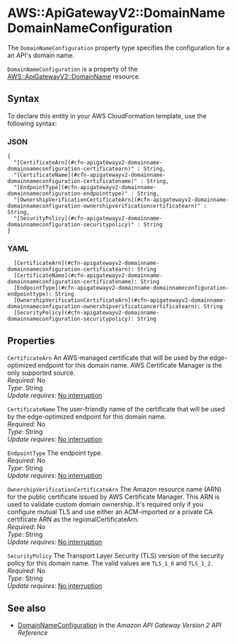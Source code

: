 # AWS::ApiGatewayV2::DomainName DomainNameConfiguration<a name="aws-properties-apigatewayv2-domainname-domainnameconfiguration"></a>

The `DomainNameConfiguration` property type specifies the configuration for a an API's domain name\.

`DomainNameConfiguration` is a property of the [AWS::ApiGatewayV2::DomainName](https://docs.aws.amazon.com/AWSCloudFormation/latest/UserGuide/aws-resource-apigatewayv2-domainname.html) resource\.

## Syntax<a name="aws-properties-apigatewayv2-domainname-domainnameconfiguration-syntax"></a>

To declare this entity in your AWS CloudFormation template, use the following syntax:

### JSON<a name="aws-properties-apigatewayv2-domainname-domainnameconfiguration-syntax.json"></a>

```
{
  "[CertificateArn](#cfn-apigatewayv2-domainname-domainnameconfiguration-certificatearn)" : String,
  "[CertificateName](#cfn-apigatewayv2-domainname-domainnameconfiguration-certificatename)" : String,
  "[EndpointType](#cfn-apigatewayv2-domainname-domainnameconfiguration-endpointtype)" : String,
  "[OwnershipVerificationCertificateArn](#cfn-apigatewayv2-domainname-domainnameconfiguration-ownershipverificationcertificatearn)" : String,
  "[SecurityPolicy](#cfn-apigatewayv2-domainname-domainnameconfiguration-securitypolicy)" : String
}
```

### YAML<a name="aws-properties-apigatewayv2-domainname-domainnameconfiguration-syntax.yaml"></a>

```
  [CertificateArn](#cfn-apigatewayv2-domainname-domainnameconfiguration-certificatearn): String
  [CertificateName](#cfn-apigatewayv2-domainname-domainnameconfiguration-certificatename): String
  [EndpointType](#cfn-apigatewayv2-domainname-domainnameconfiguration-endpointtype): String
  [OwnershipVerificationCertificateArn](#cfn-apigatewayv2-domainname-domainnameconfiguration-ownershipverificationcertificatearn): String
  [SecurityPolicy](#cfn-apigatewayv2-domainname-domainnameconfiguration-securitypolicy): String
```

## Properties<a name="aws-properties-apigatewayv2-domainname-domainnameconfiguration-properties"></a>

`CertificateArn`  <a name="cfn-apigatewayv2-domainname-domainnameconfiguration-certificatearn"></a>
An AWS\-managed certificate that will be used by the edge\-optimized endpoint for this domain name\. AWS Certificate Manager is the only supported source\.  
*Required*: No  
*Type*: String  
*Update requires*: [No interruption](https://docs.aws.amazon.com/AWSCloudFormation/latest/UserGuide/using-cfn-updating-stacks-update-behaviors.html#update-no-interrupt)

`CertificateName`  <a name="cfn-apigatewayv2-domainname-domainnameconfiguration-certificatename"></a>
The user\-friendly name of the certificate that will be used by the edge\-optimized endpoint for this domain name\.  
*Required*: No  
*Type*: String  
*Update requires*: [No interruption](https://docs.aws.amazon.com/AWSCloudFormation/latest/UserGuide/using-cfn-updating-stacks-update-behaviors.html#update-no-interrupt)

`EndpointType`  <a name="cfn-apigatewayv2-domainname-domainnameconfiguration-endpointtype"></a>
The endpoint type\.  
*Required*: No  
*Type*: String  
*Update requires*: [No interruption](https://docs.aws.amazon.com/AWSCloudFormation/latest/UserGuide/using-cfn-updating-stacks-update-behaviors.html#update-no-interrupt)

`OwnershipVerificationCertificateArn`  <a name="cfn-apigatewayv2-domainname-domainnameconfiguration-ownershipverificationcertificatearn"></a>
The Amazon resource name \(ARN\) for the public certificate issued by AWS Certificate Manager\. This ARN is used to validate custom domain ownership\. It's required only if you configure mutual TLS and use either an ACM\-imported or a private CA certificate ARN as the regionalCertificateArn\.  
*Required*: No  
*Type*: String  
*Update requires*: [No interruption](https://docs.aws.amazon.com/AWSCloudFormation/latest/UserGuide/using-cfn-updating-stacks-update-behaviors.html#update-no-interrupt)

`SecurityPolicy`  <a name="cfn-apigatewayv2-domainname-domainnameconfiguration-securitypolicy"></a>
The Transport Layer Security \(TLS\) version of the security policy for this domain name\. The valid values are `TLS_1_0` and `TLS_1_2`\.  
*Required*: No  
*Type*: String  
*Update requires*: [No interruption](https://docs.aws.amazon.com/AWSCloudFormation/latest/UserGuide/using-cfn-updating-stacks-update-behaviors.html#update-no-interrupt)

## See also<a name="aws-properties-apigatewayv2-domainname-domainnameconfiguration--seealso"></a>
+ [DomainNameConfiguration](https://docs.aws.amazon.com/apigatewayv2/latest/api-reference/domainnames-domainname.html#domainnames-domainname-model-domainnameconfiguration) in the *Amazon API Gateway Version 2 API Reference*

